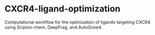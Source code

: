 # CXCR4-ligand-optimization
Computational workflow for the optimization of ligands targeting CXCR4 using Scipion-chem, DeepFrag, and AutoGrow4.
